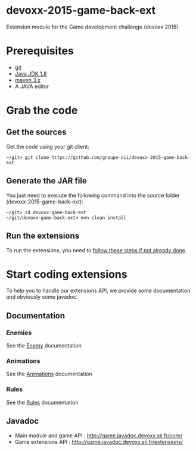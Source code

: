 # devoxx-2015-game-back-ext
Extension module for the Game development challenge (devoxx 2015)

# Prerequisites

* [git](http://git-scm.com/downloads)
* [Java JDK 1.8](http://www.oracle.com/technetwork/java/javase/downloads/jdk8-downloads-2133151.html)
* [maven 3.x](https://maven.apache.org/download.cgi)
* A JAVA editor


# Grab the code

## Get the sources

Get the code using your git client:
```
~/git> git clone https://github.com/groupe-sii/devoxx-2015-game-back-ext
```

## Generate the JAR file

You just need to execute the following command into the source folder (devoxx-2015-game-back-ext):
```
~/git> cd devoxx-game-back-ext
~/git/devoxx-game-back-ext> mvn clean install
```

## Run the extensions

To run the extensions, you need to [follow these steps if not already done](https://github.com/groupe-sii/devoxx-2015-game-back).

# Start coding extensions

To help you to handle our extensions API, we provide some documentation and obviously some javadoc.


## Documentation

### Enemies

See the [Enemy](src/main/resources/docs/Enemy) documentation


### Animations

See the [Animations](src/main/resources/docs/Animation) documentation


### Rules

See the [Rules](src/main/resources/docs/Rule) documentation


## Javadoc
* Main module and game API : http://game.javadoc.devoxx.sii.fr/core/
* Game extensions API : http://game.javadoc.devoxx.sii.fr/extensions/



